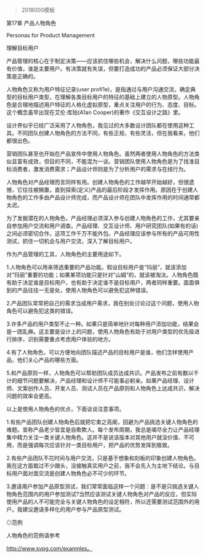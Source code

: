 # 
> 2018000模板


第17章 产品人物角色

Personas for Product Management



理解目标用户



产品管理的核心在于制定决策——应该抓住哪些机会，解决什么问题，哪些功能最有价值，谁是主要用户。有决策就有失误，但要打造成功的产品必须保证大部分决策是正确的。



人物角色又称为用户特征记录(user profi1e)，是指通过与用户沟通交流，确定典型的目标用户类型，在理解各类目标用户的特征的基础上建立的人物原型。人物角色是合理地描述用户特征的人格化虚拟原型，重点关注用户的行为、态度、目标。这个概念虽早出现在艾伦·库珀(A1an Cooper)的著作《交互设计之路》里。



设计界似乎已经广泛采用了人物角色，我见过的大多数设计团队都在使用这种工具。不同团队创建人物角色的方法不同，有些正规，有些灵活，但在我看来，他们都很出色。



营销团队甚至也开始在产品宣传中使用人物角色。虽然两者使用人物角色的方法类似且富有成效，但目的不同，不能混为一谈。营销团队使用人物角色是为了找准目标消费者，激发消费需求；产品设计师则是为了分析用户的需求与在线行为。



人物角色对产品经理而言同样有用。创建人物角色的工作越早开始越好，但很遗憾，它往往被搁置，直到探索(定义)产品的最后阶段才发挥作用。原因在于创建人物角色的工作多由产品设计师完成，而产品设计师在团队中发挥作用的时间通常都太迟。



为了发掘潜在的人物角色，产品经理必须深入参与创建人物角色的工作，尤其要亲自参加用户交流和用户调查。产品经理、交互设计师、用户研究团队(如果有的话)之间必须密切合作。这项工作千万不能外包。产品经理应该参与所有的产品可用性测试，抓住一切机会与用户交流，深入了解目标用户。



作为产品管理的工具，人物角色的主要用途如下。



1.人物角色可以用来筛选重要的产品功能。假设目标用户是“玛丽”，就该添加对“玛丽”重要的功能；如果某项功能只是针对“山姆”的，就该被淘汰。人物角色既有助于决定谁是目标用户，也有助于决定谁不是目标用户，两者同样重要。面面俱到的产品往往一无是处，使用人物角色可以避免犯这种错误。



2.产品团队常常把自己的需求当成用户需求，我在别处讨论过这个问题，使用人物角色可以避免犯这类的错误。



3.许多产品的用户类型不止一种。如果只是简单地针对每种用户添加功能，结果会是一团乱麻。这主要是设计上的问题，使用人物角色有助于对用户类型的优先级进行排序，识别需要重点考虑用户体验的地方。



4.有了人物角色，可以方便地向团队描述产品的目标用户是谁，他们怎样使用产品，他们关心产品的哪些方面。



5.和产品原则一样，人物角色可以帮助团队成员达成共识。产品发布之前有数以千计的细节问题要解决，产品经理和设计师不可能事必躬亲。如果产品经理、设计师、文案创作人员、开发人员、测试人员在产品原则和人物角色上达成共识，解决问题的效率会更高。



以上是使用人物角色的优点，下面谈谈注意事项。



1.有些产品团队创建人物角色后就把它束之高阁，回避为产品挑选关键人物角色的难题。宣称产品老少皆宜是自欺欺人。每个发布周期，我总是竭尽全力让产品经理集中精力关注一类关键人物角色。这并不是说该版本对其他用户就没价值、不可用，而是强调每次应该针对一类目标用户，把产品的优势发挥到极致。



2.有些产品团队不花时间与用户交流，只是基于想象和刻板的印象创建人物角色。我在这方面栽过不少跟头，没接触真实用户之前，我不会先入为主地下结论。与目标用户面对面交流是创建人物角色必不可少的环节。



3.邀请用户参加产品原型测试，我们常常面临这样一个问题：是不是只挑选关键人物角色范围内的用户参加测试?当然应该测试关键人物角色对产品的反应，但实际使用产品的人不可能完全与关键人物角色的设定相符，所以还需要测试范围外的用户。我建议邀请多样化的用户参与产品原型测试。



◎范例



人物角色的范例请参考



http://www.svpg.com/examnles。

